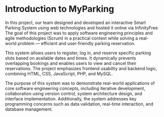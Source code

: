 # Introduction to MyParking
In this project, our team designed and developed an interactive Smart Parking System using web technologies and hosted it online via InfinityFree. The goal of this project was to apply software engineering principles and agile methodologies (Scrum) in a practical context while solving a real-world problem — efficient and user-friendly parking reservation.

This system allows users to register, log in, and reserve specific parking slots based on available dates and times. It dynamically prevents overlapping bookings and enables users to view and cancel their reservations. The project emphasizes frontend usability and backend logic, combining HTML, CSS, JavaScript, PHP, and MySQL.

The purpose of this system was to demonstrate real-world applications of core software engineering concepts, including iterative development, collaboration using version control, system architecture design, and interface implementation. Additionally, the system addresses key programming concerns such as data validation, real-time interaction, and database management.
